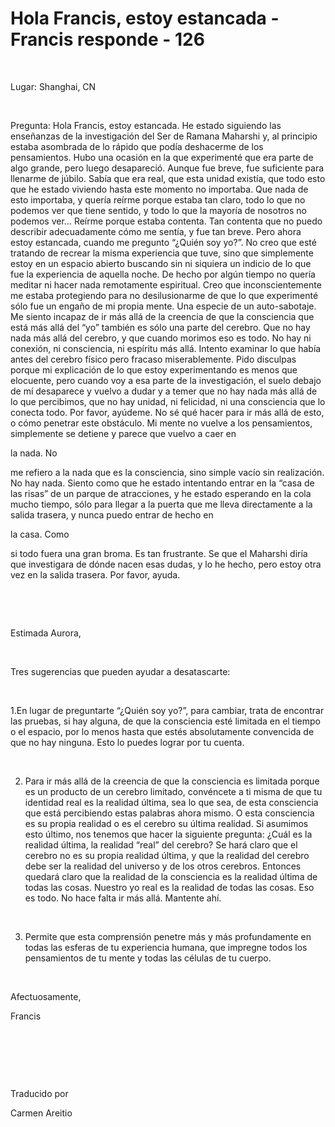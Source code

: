 # Hola Francis, estoy estancada - Francis responde - 126



&nbsp;





Lugar: Shanghai, CN






&nbsp;






Pregunta: Hola Francis, estoy estancada. He estado siguiendo las ense&ntilde;anzas de la investigaci&oacute;n del Ser de Ramana Maharshi y, al principio estaba asombrada de lo r&aacute;pido que pod&iacute;a deshacerme de los pensamientos. Hubo una ocasi&oacute;n en la que experiment&eacute; que era parte de algo grande, pero luego desapareci&oacute;. Aunque fue breve, fue suficiente para llenarme de j&uacute;bilo. Sab&iacute;a que era real, que esta unidad exist&iacute;a, que todo esto que he estado viviendo hasta este momento no importaba. Que nada de esto importaba, y quer&iacute;a re&iacute;rme porque estaba tan claro, todo lo que no podemos ver que tiene sentido, y todo lo que la mayor&iacute;a de nosotros no podemos ver&hellip; Re&iacute;rme porque estaba contenta. Tan contenta que no puedo describir adecuadamente c&oacute;mo me sent&iacute;a, y fue tan breve. Pero ahora estoy estancada, cuando me pregunto &ldquo;&iquest;Qui&eacute;n soy yo?&rdquo;. No creo que est&eacute; tratando de recrear la misma experiencia que tuve, sino que simplemente estoy en un espacio abierto buscando sin ni siquiera un indicio de lo que fue la experiencia de aquella noche. De hecho por alg&uacute;n tiempo no quer&iacute;a meditar ni hacer nada remotamente espiritual. Creo que inconscientemente me estaba protegiendo para no desilusionarme de que lo que experiment&eacute; s&oacute;lo fue un enga&ntilde;o de mi propia mente. Una especie de un auto-sabotaje. Me siento incapaz de ir m&aacute;s all&aacute; de la creencia de que la consciencia que est&aacute; m&aacute;s all&aacute; del &ldquo;yo&rdquo; tambi&eacute;n es s&oacute;lo una parte del cerebro. Que no hay nada m&aacute;s all&aacute; del cerebro, y que cuando morimos eso es todo. No hay ni conexi&oacute;n, ni consciencia, ni esp&iacute;ritu m&aacute;s all&aacute;. Intento examinar lo que hab&iacute;a antes del cerebro f&iacute;sico pero fracaso miserablemente. Pido disculpas porque mi explicaci&oacute;n de lo que estoy experimentando es menos que elocuente, pero cuando voy a esa parte de la investigaci&oacute;n, el suelo debajo de m&iacute; desaparece y vuelvo a dudar y a temer que no hay nada m&aacute;s all&aacute; de lo que percibimos, que no hay unidad, ni felicidad, ni una consciencia que lo conecta todo. Por favor, ay&uacute;deme. No s&eacute; qu&eacute; hacer para ir m&aacute;s all&aacute; de esto, o c&oacute;mo penetrar este obst&aacute;culo. Mi mente no vuelve a los pensamientos, simplemente se detiene y parece que vuelvo a caer en 




la nada. No


 me refiero a la nada que es la consciencia, sino simple vac&iacute;o sin realizaci&oacute;n. No hay nada. Siento como que he estado intentando entrar en la &ldquo;casa de las risas&rdquo; de un parque de atracciones, y he estado esperando en la cola mucho tiempo, s&oacute;lo para llegar a la puerta que me lleva directamente a la salida trasera, y nunca puedo entrar de hecho en 


la casa. Como




 si todo fuera una gran broma. Es tan frustrante. Se que el Maharshi dir&iacute;a que investigara de d&oacute;nde nacen esas dudas, y lo he hecho, pero estoy otra vez en la salida trasera. Por favor, ayuda.






&nbsp;







&nbsp;






Estimada Aurora, 






&nbsp;






Tres sugerencias que pueden ayudar a desatascarte:






&nbsp;






1.En lugar de preguntarte &ldquo;&iquest;Qui&eacute;n soy yo?&rdquo;, para cambiar, trata de encontrar las pruebas, si hay alguna, de que la consciencia est&eacute; limitada en el tiempo o el espacio, por lo menos hasta que est&eacute;s absolutamente convencida de que no hay ninguna. Esto lo puedes lograr por tu cuenta.






&nbsp;






2. Para ir m&aacute;s all&aacute; de la creencia de que la consciencia es limitada porque es un producto de un cerebro limitado, conv&eacute;ncete a ti misma de que tu identidad real es la realidad &uacute;ltima, sea lo que sea, de esta consciencia que est&aacute; percibiendo estas palabras ahora mismo. O esta consciencia es su propia realidad o es el cerebro su &uacute;ltima realidad. Si asumimos esto &uacute;ltimo, nos tenemos que hacer la siguiente pregunta: &iquest;Cu&aacute;l es la realidad &uacute;ltima, la realidad &ldquo;real&rdquo; del cerebro? Se har&aacute; claro que el cerebro no es su propia realidad &uacute;ltima, y que la realidad del cerebro debe ser la realidad del universo y de los otros cerebros. Entonces quedar&aacute; claro que la realidad de la consciencia es la realidad &uacute;ltima de todas las cosas. Nuestro yo real es la realidad de todas las cosas. Eso es todo. No hace falta ir m&aacute;s all&aacute;. Mantente ah&iacute;.






&nbsp;






3. Permite que esta comprensi&oacute;n penetre m&aacute;s y m&aacute;s profundamente en todas las esferas de tu experiencia humana, que impregne todos los pensamientos de tu mente y todas las c&eacute;lulas de tu cuerpo.






&nbsp;






Afectuosamente, 





Francis






&nbsp;







&nbsp;







&nbsp;






Traducido por 





Carmen Areitio








